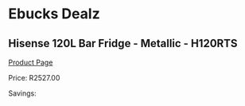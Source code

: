 
# Ebucks Dealz
## Hisense 120L Bar Fridge - Metallic - H120RTS
[Product Page](https://www.ebucks.com/web/shop/productSelected.do?prodId=1211463430&catId=704986856)

Price: R2527.00

Savings: 


	